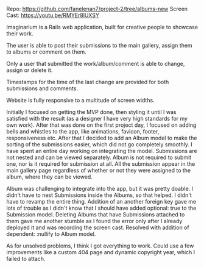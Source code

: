 <!-- AM: +1 for putting thought/effort into this readme. -->
<!-- AM: Look into using Markdown to make your readme look more official! -->
<!-- AM: More on Markdown here - https://github.com/adam-p/markdown-here/wiki/Markdown-Cheatsheet -->

Repo: https://github.com/fanelenan7/project-2/tree/albums-new
Screen Cast: https://youtu.be/RMYEr8lUXSY

Imaginarium is a Rails web application, built for creative people to showcase their work.

The user is able to post their submissions to the main gallery, assign them to albums or comment on them.

Only a user that submitted the work/album/comment is able to change, assign or delete it.

Timestamps for the time of the last change are provided for both submissions and comments.

Website is fully responsive to a multitude of screen widths.

Initially I focused on getting the MVP done, then styling it until I was satisfied with the result (as a designer I have very high standards for my own work). After that was done on the first project day, I focused on adding bells and whistles to the app, like animations, favicon, footer, responsiveness etc. After that I decided to add an Album model to make the sorting of the submissions easier, which did not go completely smoothly. I have spent an entire day working on integrating the model.
Submissions are not nested and can be viewed separately. Album is not required to submit one, nor is it required for submission at all. All the submission appear in the main gallery page regardless of whether or not they were assigned to the album, where they can be viewed.

Album was challenging to integrate into the app, but it was pretty doable.
I didn't have to nest Submissions inside the Albums, so that helped. I didn't have to revamp the entire thing.
Addition of an another foreign key gave me lots of trouble as I didn't know that I should have added optional: true to the Submission model.
Deleting Albums that have Submissions attached to them gave me another stumble as I found the error only after I already deployed it and was recording the screen cast. Resolved with addition of dependent: :nullify to Album model.

As for unsolved problems, I think I got everything to work. Could use a few improvements like a custom 404 page and dynamic copyright year, which I failed to attach.
